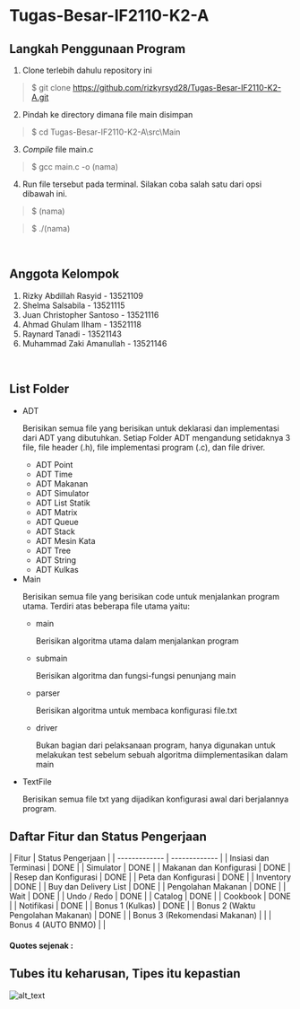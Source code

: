 <h1> <b> Tugas-Besar-IF2110-K2-A </b> </h1>

<h2> Langkah Penggunaan Program </h2>

1. Clone terlebih dahulu repository ini
> $ git clone https://github.com/rizkyrsyd28/Tugas-Besar-IF2110-K2-A.git

2. Pindah ke directory dimana file main disimpan
>$ cd Tugas-Besar-IF2110-K2-A\src\Main

3. <i> Compile </i> file main.c
>$ gcc main.c -o (nama)

4. Run file tersebut pada terminal. Silakan coba salah satu dari opsi dibawah ini.
>$ (nama)

>$ ./(nama)

</br>
<h2> Anggota Kelompok </h2>
<ol> 
<li> Rizky Abdillah Rasyid - 13521109
<li> Shelma Salsabila - 13521115
<li> Juan Christopher Santoso - 13521116
<li> Ahmad Ghulam Ilham - 13521118
<li> Raynard Tanadi - 13521143
<li> Muhammad Zaki Amanullah - 13521146
</ol>
</br>

<h2> List Folder </h2>
<ul>
<li> ADT
<p> Berisikan semua file yang berisikan untuk deklarasi dan implementasi dari ADT yang dibutuhkan. Setiap Folder ADT mengandung setidaknya 3 file, file header (.h), file implementasi program (.c), dan file driver.</p>
    <ul>
    <li> ADT Point
    <li> ADT Time
    <li> ADT Makanan
    <li> ADT Simulator
    <li> ADT List Statik
    <li> ADT Matrix
    <li> ADT Queue
    <li> ADT Stack
    <li> ADT Mesin Kata
    <li> ADT Tree
    <li> ADT String
    <li> ADT Kulkas
    </ul>
<li> Main
<p> Berisikan semua file yang berisikan code untuk menjalankan program utama. Terdiri atas beberapa file utama yaitu: </p>
<ul>
<li> main
<p> Berisikan algoritma utama dalam menjalankan program </p>
<li> submain
<p> Berisikan algoritma dan fungsi-fungsi penunjang main </p>
<li> parser
<p> Berisikan algoritma untuk membaca konfigurasi file.txt </p>
<li> driver
<p> Bukan bagian dari pelaksanaan program, hanya digunakan untuk melakukan test sebelum sebuah algoritma diimplementasikan dalam main </p>
</ul>

<li> TextFile
<p> Berisikan semua file txt yang dijadikan konfigurasi awal dari berjalannya program. </p>
</ul>

<h2> Daftar Fitur dan Status Pengerjaan </h2>
| Fitur  | Status Pengerjaan |
| ------------- | ------------- |
| Insiasi dan Terminasi  | DONE  |
| Simulator  | DONE  |
| Makanan dan Konfigurasi | DONE  |
| Resep dan Konfigurasi | DONE  |
| Peta dan Konfigurasi | DONE  |
| Inventory | DONE  |
| Buy dan Delivery List | DONE  |
| Pengolahan Makanan | DONE  |
| Wait  | DONE  |
| Undo / Redo  | DONE  |
| Catalog  | DONE  |
| Cookbook  | DONE  |
| Notifikasi | DONE  |
| Bonus 1 (Kulkas) | DONE  |
| Bonus 2 (Waktu Pengolahan Makanan) | DONE  |
| Bonus 3 (Rekomendasi Makanan) |       |
| Bonus 4 (AUTO BNMO) |       |


<h4> Quotes sejenak :</h4>
<h2> <b> Tubes itu keharusan, Tipes itu kepastian </b> </h2>

![alt_text](https://res.cloudinary.com/practicaldev/image/fetch/s--Tfu5ipMH--/c_imagga_scale,f_auto,fl_progressive,h_900,q_auto,w_1600/https://dev-to-uploads.s3.amazonaws.com/uploads/articles/raakfuz5mupt3q5oog8n.jpeg)

